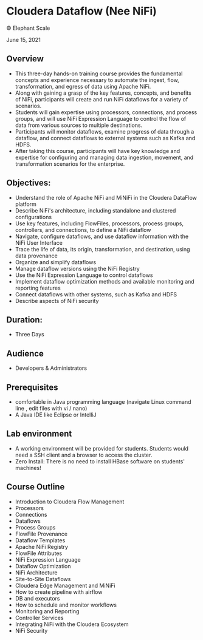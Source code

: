 # Cloudera Dataflow (Nee NiFi)

© Elephant Scale

June 15, 2021

## Overview

* This three-day hands-on training course provides the fundamental concepts and experience necessary to automate the ingest, flow, transformation, and egress of data using Apache NiFi. 
* Along with gaining a grasp of the key features, concepts, and benefits of NiFi, participants will create and run NiFi dataflows for a variety of scenarios. 
* Students will gain expertise using processors, connections, and process groups, and will use NiFi Expression Language to control the flow of data from various sources to multiple destinations. 
* Participants will monitor dataflows, examine progress of data through a dataflow, and connect dataflows to external systems such as Kafka and HDFS. 
* After taking this course, participants will have key knowledge and expertise for configuring and managing data ingestion, movement, and transformation scenarios for the enterprise.





## Objectives:
* Understand the role of Apache NiFi and MiNiFi in the Cloudera DataFlow platform
* Describe NiFi's architecture, including standalone and clustered configurations
* Use key features, including FlowFiles, processors, process groups, controllers, and connections, to define a NiFi dataflow
* Navigate, configure dataflows, and use dataflow information with the NiFi User Interface
* Trace the life of data, its origin, transformation, and destination, using data provenance
* Organize and simplify dataflows
* Manage dataflow versions using the NiFi Registry
* Use the NiFi Expression Language to control dataflows
* Implement dataflow optimization methods and available monitoring and reporting features
* Connect dataflows with other systems, such as Kafka and HDFS
* Describe aspects of NiFi security


## Duration:
* Three Days

## Audience
* Developers  & Administrators

## Prerequisites

* comfortable in Java programming language (navigate Linux command line , edit files with vi / nano)
* A Java IDE like Eclipse or IntelliJ

## Lab environment

* A working environment will be provided for students.  Students would need a SSH client and a browser to access the cluster.
* Zero Install: There is no need to install HBase software on students' machines!

## Course Outline

* Introduction to Cloudera Flow Management
* Processors
* Connections
* Dataflows
* Process Groups
* FlowFile Provenance
* Dataflow Templates
* Apache NiFi Registry
* FlowFile Attributes
* NiFi Expression Language
* Dataflow Optimization
* NiFi Architecture
* Site-to-Site Dataflows
* Cloudera Edge Management and MiNiFi
* How to create pipeline with airflow
* DB and executors
* How to schedule and monitor workflows
* Monitoring and Reporting
* Controller Services
* Integrating NiFi with the Cloudera Ecosystem
* NiFi Security